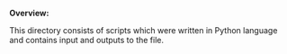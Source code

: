 **Overview:**

This directory consists of scripts 
which were written in Python language 
and contains input and outputs to the file.